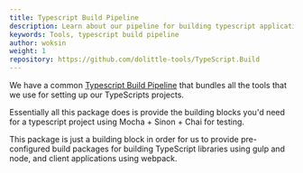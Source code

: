 ```yaml
---
title: Typescript Build Pipeline
description: Learn about our pipeline for building typescript applications
keywords: Tools, typescript build pipeline 
author: woksin
weight: 1
repository: https://github.com/dolittle-tools/TypeScript.Build
---
```


We have a common [Typescript Build Pipeline](https://www.github.com/dolittle-tools/TypeScript.Build) that bundles all the tools that we use for setting up our TypeScripts projects.

Essentially all this package does is provide the building blocks you'd need for a typescript project using Mocha + Sinon + Chai for testing.

This package is just a building block in order for us to provide pre-configured build packages for building TypeScript libraries using gulp and node, and client applications using webpack.